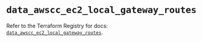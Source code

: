 # `data_awscc_ec2_local_gateway_routes`

Refer to the Terraform Registry for docs: [`data_awscc_ec2_local_gateway_routes`](https://registry.terraform.io/providers/hashicorp/awscc/0.70.0/docs/data-sources/ec2_local_gateway_routes).
